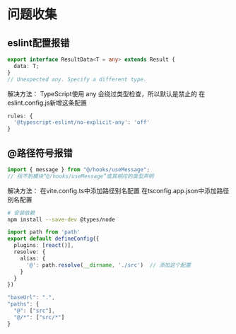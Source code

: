# 问题收集

## eslint配置报错
```typescript
export interface ResultData<T = any> extends Result {
  data: T;
}
// Unexpected any. Specify a different type.
```
解决方法：
TypeScript使用 any 会绕过类型检查，所以默认是禁止的
在eslint.config.js新增这条配置
```javascript
rules: {
  '@typescript-eslint/no-explicit-any': 'off'
}
```

## @路径符号报错
```javascript
import { message } from "@/hooks/useMessage";
// 找不到模块“@/hooks/useMessage”或其相应的类型声明
```
解决方法：
在vite.config.ts中添加路径别名配置
在tsconfig.app.json中添加路径别名配置

```bash
# 安装依赖
npm install --save-dev @types/node
```

```typescript
import path from 'path'
export default defineConfig({
  plugins: [react()],
  resolve: {
    alias: {
      '@': path.resolve(__dirname, './src')  // 添加这个配置
    }
  }
})
```

```js
"baseUrl": ".",
"paths": {
  "@": ["src"],
  "@/*": ["src/*"]
}
```